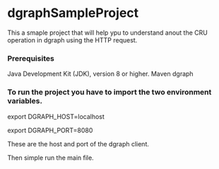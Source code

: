 # dgraphSampleProject

This a smaple project that will help ypu to understand anout the CRU operation in dgraph using the HTTP request.

### Prerequisites 
Java Development Kit (JDK), version 8 or higher.
Maven
dgraph

### To run the project you have to import the two environment variables.

export DGRAPH_HOST=localhost

export DGRAPH_PORT=8080

These are the host and port of the dgraph client.

Then simple run the main file.

